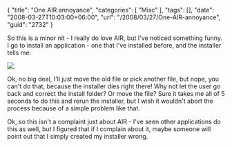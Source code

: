 {
	"title": "One AIR annoyance",
	"categories": [
		"Misc"
	],
	"tags": [],
	"date": "2008-03-27T10:03:00+06:00",
	"url": "/2008/03/27/One-AIR-annoyance",
	"guid": "2732"
}

So this is a minor nit - I really do love AIR, but I've noticed something funny. I go to install an application - one that I've installed before, and the installer tells me:

<img src="http://www.raymondcamden.com/images//airerror.png">

Ok, no big deal, I'll just move the old file or pick another file, but nope, you can't do that, because the installer dies right there! Why not let the user go back and correct the install folder? Or move the file? Sure it takes me all of 5 seconds to do this and rerun the installer, but I wish it wouldn't abort the process because of a simple problem like that.

Ok, so this isn't a complaint just about AIR - I've seen other applications do this as well, but I figured that if I complain about it, maybe someone will point out that I simply created my installer wrong.